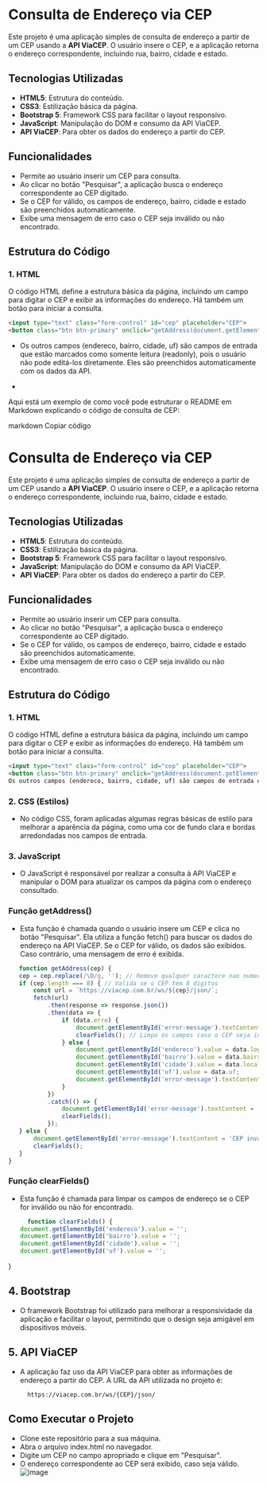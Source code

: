 # Consulta de Endereço via CEP

Este projeto é uma aplicação simples de consulta de endereço a partir de um CEP usando a **API ViaCEP**. O usuário insere o CEP, e a aplicação retorna o endereço correspondente, incluindo rua, bairro, cidade e estado.

## Tecnologias Utilizadas

- **HTML5**: Estrutura do conteúdo.
- **CSS3**: Estilização básica da página.
- **Bootstrap 5**: Framework CSS para facilitar o layout responsivo.
- **JavaScript**: Manipulação do DOM e consumo da API ViaCEP.
- **API ViaCEP**: Para obter os dados do endereço a partir do CEP.

## Funcionalidades

- Permite ao usuário inserir um CEP para consulta.
- Ao clicar no botão "Pesquisar", a aplicação busca o endereço correspondente ao CEP digitado.
- Se o CEP for válido, os campos de endereço, bairro, cidade e estado são preenchidos automaticamente.
- Exibe uma mensagem de erro caso o CEP seja inválido ou não encontrado.

## Estrutura do Código

### 1. **HTML**
O código HTML define a estrutura básica da página, incluindo um campo para digitar o CEP e exibir as informações do endereço. Há também um botão para iniciar a consulta.

```html
<input type="text" class="form-control" id="cep" placeholder="CEP">
<button class="btn btn-primary" onclick="getAddress(document.getElementById('cep').value)">Pesquisar</button>
```
- Os outros campos (endereco, bairro, cidade, uf) são campos de entrada que estão marcados como somente leitura (readonly), pois o usuário não pode editá-los diretamente. Eles são preenchidos automaticamente com os dados da API.

- 
Aqui está um exemplo de como você pode estruturar o README em Markdown explicando o código de consulta de CEP:

markdown
Copiar código
# Consulta de Endereço via CEP

Este projeto é uma aplicação simples de consulta de endereço a partir de um CEP usando a **API ViaCEP**. O usuário insere o CEP, e a aplicação retorna o endereço correspondente, incluindo rua, bairro, cidade e estado.

## Tecnologias Utilizadas

- **HTML5**: Estrutura do conteúdo.
- **CSS3**: Estilização básica da página.
- **Bootstrap 5**: Framework CSS para facilitar o layout responsivo.
- **JavaScript**: Manipulação do DOM e consumo da API ViaCEP.
- **API ViaCEP**: Para obter os dados do endereço a partir do CEP.

## Funcionalidades

- Permite ao usuário inserir um CEP para consulta.
- Ao clicar no botão "Pesquisar", a aplicação busca o endereço correspondente ao CEP digitado.
- Se o CEP for válido, os campos de endereço, bairro, cidade e estado são preenchidos automaticamente.
- Exibe uma mensagem de erro caso o CEP seja inválido ou não encontrado.

## Estrutura do Código

### 1. **HTML**
O código HTML define a estrutura básica da página, incluindo um campo para digitar o CEP e exibir as informações do endereço. Há também um botão para iniciar a consulta.

```html
<input type="text" class="form-control" id="cep" placeholder="CEP">
<button class="btn btn-primary" onclick="getAddress(document.getElementById('cep').value)">Pesquisar</button>
Os outros campos (endereco, bairro, cidade, uf) são campos de entrada que estão marcados como somente leitura (readonly), pois o usuário não pode editá-los diretamente. Eles são preenchidos automaticamente com os dados da API.
  ```
### 2. CSS (Estilos)

 - No código CSS, foram aplicadas algumas regras básicas de estilo para melhorar a aparência da página, como uma cor de fundo clara e bordas arredondadas nos campos de entrada.
   
### 3. JavaScript

- O JavaScript é responsável por realizar a consulta à API ViaCEP e manipular o DOM para atualizar os campos da página com o endereço consultado.

 ### Função getAddress()
   - Esta função é chamada quando o usuário insere um CEP e clica no botão "Pesquisar". Ela utiliza a função fetch() para buscar os dados do endereço na API ViaCEP. Se o CEP for válido, os dados são exibidos. Caso contrário, uma mensagem de erro é exibida.
 ```JavaScript
    function getAddress(cep) {
    cep = cep.replace(/\D/g, ''); // Remove qualquer caractere nao numerico
    if (cep.length === 8) { // Valida se o CEP tem 8 digitos
        const url = `https://viacep.com.br/ws/${cep}/json/`;
        fetch(url)
            .then(response => response.json())
            .then(data => {
                if (data.erro) {
                    document.getElementById('error-message').textContent = 'CEP não encontrado.';
                    clearFields(); // Limpa os campos caso o CEP seja inválido
                } else {
                    document.getElementById('endereco').value = data.logradouro;
                    document.getElementById('bairro').value = data.bairro;
                    document.getElementById('cidade').value = data.localidade;
                    document.getElementById('uf').value = data.uf;
                    document.getElementById('error-message').textContent = '';
                }
            })
            .catch(() => {
                document.getElementById('error-message').textContent = 'Erro ao buscar o CEP.';
                clearFields();
            });
    } else {
        document.getElementById('error-message').textContent = 'CEP inválido.';
        clearFields();
    }
}

 ```

### Função clearFields()
 - Esta função é chamada para limpar os campos de endereço se o CEP for inválido ou não for encontrado.
    ```JavaScript
      function clearFields() {
    document.getElementById('endereco').value = '';
    document.getElementById('bairro').value = '';
    document.getElementById('cidade').value = '';
    document.getElementById('uf').value = '';
}
  

## 4. Bootstrap
- O framework Bootstrap foi utilizado para melhorar a responsividade da aplicação e facilitar o layout, permitindo que o design seja amigável em dispositivos móveis.

## 5. API ViaCEP
- A aplicação faz uso da API ViaCEP para obter as informações de endereço a partir do CEP. A URL da API utilizada no projeto é:

  ```
    https://viacep.com.br/ws/{CEP}/json/
  
 ## Como Executar o Projeto
  - Clone este repositório para a sua máquina.
   - Abra o arquivo index.html no navegador.
   - Digite um CEP no campo apropriado e clique em "Pesquisar".
   - O endereço correspondente ao CEP será exibido, caso seja válido.
     ![image](https://github.com/user-attachments/assets/906d7cd9-0311-42fe-bc41-486d9acf9cf4)



